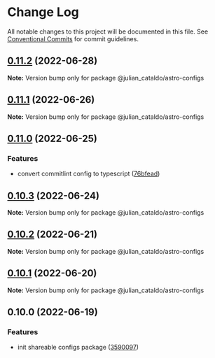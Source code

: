 # Change Log

All notable changes to this project will be documented in this file.
See [Conventional Commits](https://conventionalcommits.org) for commit guidelines.

## [0.11.2](https://github.com/JulianCataldo/astro/compare/@julian_cataldo/astro-configs@0.11.1...@julian_cataldo/astro-configs@0.11.2) (2022-06-28)

**Note:** Version bump only for package @julian_cataldo/astro-configs





## [0.11.1](https://github.com/JulianCataldo/astro/compare/@julian_cataldo/astro-configs@0.11.0...@julian_cataldo/astro-configs@0.11.1) (2022-06-26)

**Note:** Version bump only for package @julian_cataldo/astro-configs





## [0.11.0](https://github.com/JulianCataldo/astro/compare/@julian_cataldo/astro-configs@0.10.3...@julian_cataldo/astro-configs@0.11.0) (2022-06-25)


### Features

* convert commitlint config to typescript ([76bfead](https://github.com/JulianCataldo/astro/commit/76bfead3deaeb26106e1a61cc4fc807303859c1a))



## [0.10.3](https://github.com/JulianCataldo/astro/compare/@julian_cataldo/astro-configs@0.10.2...@julian_cataldo/astro-configs@0.10.3) (2022-06-24)

**Note:** Version bump only for package @julian_cataldo/astro-configs





## [0.10.2](https://github.com/JulianCataldo/astro/compare/@julian_cataldo/astro-configs@0.10.1...@julian_cataldo/astro-configs@0.10.2) (2022-06-21)

**Note:** Version bump only for package @julian_cataldo/astro-configs





## [0.10.1](https://github.com/JulianCataldo/astro/compare/@julian_cataldo/astro-configs@0.10.0...@julian_cataldo/astro-configs@0.10.1) (2022-06-20)

**Note:** Version bump only for package @julian_cataldo/astro-configs





## 0.10.0 (2022-06-19)


### Features

* init shareable configs package ([3590097](https://github.com/JulianCataldo/astro/commit/3590097d7bc41b52f0122adf4baecea22da40ee3))
